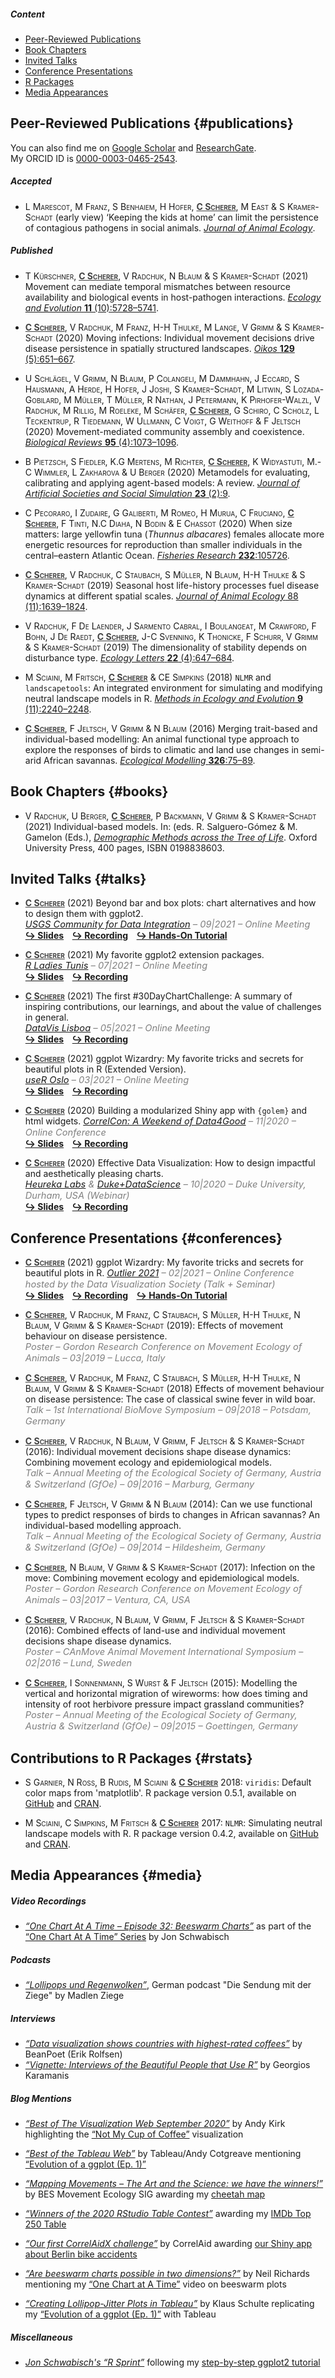 ##### Content

* [Peer-Reviewed Publications](#publications)
* [Book Chapters](#books)
* [Invited Talks](#talks)
* [Conference Presentations](#conferences)
* [R Packages](#rstats)
* [Media Appearances](#media)


## Peer-Reviewed Publications {#publications}

You can also find me on [Google Scholar](https://scholar.google.com/citations?user=6o61j_IAAAAJ&hl=en&oi=sra) and [ResearchGate](https://www.researchgate.net/profile/Cedric_Scherer/contributions).  
My ORCID ID is [0000-0003-0465-2543](https://orcid.org/0000-0003-0465-2543).

##### Accepted

- <span style='font-variant:small-caps;'>L Marescot, M Franz, S Benhaiem, H Hofer, <u style='font-weight:700;color:#414141;'>C Scherer</u>, M East & S Kramer-Schadt</span> (early view)</span> ‘Keeping the kids at home’ can limit the persistence of contagious pathogens in social animals. [*Journal of Animal Ecology*](https://doi.org/10.1111/1365-2656.13555).

##### Published

- <span style='font-variant:small-caps;'>T Kürschner, <u style='font-weight:700;color:#414141;'>C Scherer</u>, V Radchuk, N Blaum & S Kramer-Schadt</span> (2021) Movement can mediate temporal mismatches between resource availability and biological events in host-pathogen interactions. [*Ecology and Evolution* **11** (10):5728–5741](https://doi.org/10.1002/ece3.7478).

- <span style='font-variant:small-caps;'><u style='font-weight:700;color:#414141;'>C Scherer</u>, V Radchuk, M Franz,  H-H Thulke, M Lange, V Grimm & S Kramer-Schadt</span> (2020) Moving infections: Individual movement decisions drive disease persistence in spatially structured landscapes. [*Oikos* **129** (5):651–667](https://doi.org/10.1111/oik.07002).

- <span style='font-variant:small-caps;'>U Schlägel, V Grimm, N Blaum, P Colangeli, M Dammhahn, J Eccard, S Hausmann, A Herde, H Hofer, J Joshi, S Kramer-Schadt, M Litwin, S Lozada-Gobilard, M Müller, T Müller, R Nathan, J Petermann, K Pirhofer-Walzl, V Radchuk, M Rillig, M Roeleke, M Schäfer, <u style='font-weight:700;color:#414141;'>C Scherer</u>, G Schiro, C Scholz, L Teckentrup, R Tiedemann, W Ullmann, C Voigt, G Weithoff & F Jeltsch</span> (2020) Movement-mediated community assembly and coexistence. [*Biological Reviews* **95** (4):1073–1096]( https://doi.org/10.1111/brv.12600).

- <span style='font-variant:small-caps;'>B Pietzsch, S Fiedler, K.G  Mertens, M Richter, <u style='font-weight:700;color:#414141;'>C Scherer</u>, K Widyastuti, M.-C Wimmler, L Zakharova & U Berger</span> (2020) Metamodels for evaluating, calibrating and applying agent-based models: A review. [*Journal of Artificial Societies and Social Simulation* **23** (2):9](http://doi.org/10.18564/jasss.4274).

- <span style='font-variant:small-caps;'>C Pecoraro, I Zudaire, G Galiberti, M Romeo, H Murua, C Fruciano, <u style='font-weight:700;color:#414141;'>C Scherer</u>, F Tinti, N.C Diaha, N Bodin & E Chassot</span> (2020)</span> When size matters: large yellowfin tuna (*Thunnus albacares*) females allocate more energetic resources for reproduction than smaller individuals in the central–eastern Atlantic Ocean. [*Fisheries Research* **232**:105726](https://doi.org/10.1016/j.fishres.2020.105726).

- <span style='font-variant:small-caps;'><u style='font-weight:700;color:#414141;'>C Scherer</u>, V Radchuk, C Staubach, S Müller, N Blaum,  H-H Thulke & S Kramer-Schadt</span> (2019) Seasonal host life-history processes fuel disease dynamics at different spatial scales. [*Journal of Animal Ecology* 88 (11):1639–1824](https://doi.org/10.1111/1365-2656.13070).

- <span style='font-variant:small-caps;'>V Radchuk, F De Laender, J Sarmento Cabral, I Boulangeat, M Crawford, F Bohn, J De Raedt, <u style='font-weight:700;color:#414141;'>C Scherer</u>, J-C Svenning, K Thonicke, F Schurr, V Grimm & S Kramer-Schadt (2019)</span> The dimensionality of stability depends on disturbance type. [*Ecology Letters* **22** (4):647–684](https://doi.org/10.1111/ele.13226).

- <span style='font-variant:small-caps;'>M Sciaini, M Fritsch, <u style='font-weight:700;color:#414141;'>C Scherer</u> & CE Simpkins (2018)</span> `NLMR` and `landscapetools`: An integrated environment for simulating and modifying neutral landscape models in R. [*Methods in Ecology and Evolution* **9** (11):2240–2248](https://doi.org/10.1111/2041-210X.13076).

- <span style='font-variant:small-caps;'><u style='font-weight:700;color:#414141;'>C Scherer</u>, F Jeltsch, V Grimm & N Blaum (2016)</span> Merging trait-based and individual-based modelling: An animal functional type approach to explore the responses of birds to climatic and land use changes in semi-arid African savannas. [*Ecological Modelling* **326**:75–89](https://doi.org/10.1016/j.ecolmodel.2015.07.005).


## Book Chapters {#books}

- <span style='font-variant:small-caps;'>V Radchuk, U Berger, <u style='font-weight:700;color:#414141;'>C Scherer</u>, P Backmann, V Grimm & S Kramer-Schadt</span> (2021)</span> Individual-based models. In: (eds. R. Salguero-Gómez & M. Gamelon (Eds.), *[Demographic Methods across the Tree of Life](https://global.oup.com/academic/product/demographic-methods-across-the-tree-of-life-9780198838609?cc=de&lang=en&)*. Oxford University Press, 400 pages, ISBN 0198838603.


## Invited Talks {#talks}

- <span style='font-variant:small-caps;'><u style='font-weight:700;color:#414141;'>C Scherer</u> (2021)</span> Beyond bar and box plots: chart alternatives and how to design them with ggplot2.  
<i style="font-size:11pt;color:grey;"><a href='https://www.usgs.gov/centers/cdi'>USGS Community for Data Integration</a> – 09|2021 – Online Meeting</i>  
<b style="font-size:14px;"><a href="https://www.cedricscherer.com/slides/USGS-2021-beyond-bar-and-box-plots.pdf">&#x21aa; Slides</a> &ensp; <a href="https://www.youtube.com/watch?v=WBA04fjTVU0">&#x21aa; Recording</a> &ensp; <a href="https://z3tt.github.io/beyond-bar-and-box-plots">&#x21aa; Hands-On Tutorial</a> </b>  

- <span style='font-variant:small-caps;'><u style='font-weight:700;color:#414141;'>C Scherer</u> (2021)</span> My favorite ggplot2 extension packages.  
<i style="font-size:11pt;color:grey;"><a href='https://rladies.org/tunisia-rladies/'>R Ladies Tunis</a> – 07|2021 – Online Meeting</i>  
<b style="font-size:14px;"><a href="https://www.cedricscherer.com/slides/RLadiesTunis-2021-favorite-ggplot-extensions.pdf">&#x21aa; Slides</a> &ensp; <a href="https://www.youtube.com/watch?v=8ikFe82Mb1I">&#x21aa; Recording</a></b>

- <span style='font-variant:small-caps;'><u style='font-weight:700;color:#414141;'>C Scherer</u> (2021)</span> The first #30DayChartChallenge: A summary of inspiring contributions, our learnings,  and about the value of challenges in general.  
<i style="font-size:11pt;color:grey;"><a href='https://www.datavis-lisboa.pt/'>DataVis Lisboa</a> – 05|2021 – Online Meeting</i>  
<b style="font-size:14px;"><a href="https://www.cedricscherer.com/slides/DataVisLisboa2021_30daychartchallenge_summary.pdf">&#x21aa; Slides</a> &ensp; <a href="https://www.youtube.com/watch?v=ckOAWmObIyM">&#x21aa; Recording</a></b>  

- <span style='font-variant:small-caps;'><u style='font-weight:700;color:#414141;'>C Scherer</u> (2021)</span> ggplot Wizardry: My favorite tricks and secrets for beautiful plots in R (Extended Version).   
<i style="font-size:11pt;color:grey;"><a href="https://www.meetup.com/Oslo-useR-Group/">useR Oslo</a> – 03|2021 – Online Meeting</i>  
<b style="font-size:14px;"><a href="https://www.cedricscherer.com/slides/useR-2021_ggplot-wizardry-extended.pdf">&#x21aa; Slides</a> &ensp; <a href="https://www.youtube.com/watch?v=5KHvEXYtnOo">&#x21aa; Recording</a></b>  

- <span style='font-variant:small-caps;'><u style='font-weight:700;color:#414141;'>C Scherer</u> (2020)</span> Building a modularized Shiny app with `{golem}` and html widgets.   <i style="font-size:11pt;color:grey;"><a href="https://correlaid.org/events/2020-11/correlcon/">CorrelCon: A Weekend of Data4Good</a> – 11|2020 – Online Conference</i>  
<b style="font-size:14px;"><a href="https://raw.githubusercontent.com/Z3tt/CorrelCon2020_golem_html_widgets/main/man/CorrelCon2020_ShinyGolemHtml.pdf">&#x21aa; Slides</a> &ensp; <a href="https://www.youtube.com/watch?v=zCG3xk-QLSI">&#x21aa; Recording</a></b>  

- <span style='font-variant:small-caps;'><u style='font-weight:700;color:#414141;'>C Scherer</u> (2020)</span> Effective Data Visualization: How to design impactful and aesthetically pleasing charts.  
<i style="font-size:11pt;color:grey;"><a href='https://www.heurekalabs.org/'>Heureka Labs</a> & <a href='https://datascience.duke.edu/'>Duke+DataScience</a> – 10|2020 – Duke University, Durham, USA (Webinar)</i>  
<b style="font-size:14px;"><a href="https://raw.githubusercontent.com/Z3tt/bespokeDS/master/docs/presentation.pdf">&#x21aa; Slides</a> &ensp; <a href="https://www.youtube.com/watch?v=swzFdMc6WPk">&#x21aa; Recording</a></b>  


## Conference Presentations {#conferences}

- <span style='font-variant:small-caps;'><u style='font-weight:700;color:#414141;'>C Scherer</u> (2021)</span> ggplot Wizardry: My favorite tricks and secrets for beautiful plots in R.
<i style="font-size:11pt;color:grey;"><a href='https://2021.outlierconf.com/'>Outlier 2021</a> – 02|2021 – Online Conference hosted by the Data Visualization Society (Talk + Seminar)</i>  
<b style="font-size:14px;"><a href="https://www.cedricscherer.com/slides/OutlierConf2021_ggplot-wizardry.pdf">&#x21aa; Slides</a> &ensp; <a href="https://youtu.be/7UjA_5gNvdw">&#x21aa; Recording</a> &ensp; <a href="https://z3tt.github.io/OutlierConf2021/">&#x21aa; Hands-On Tutorial</a> </b>  

- <span style='font-variant:small-caps;'><u style='font-weight:700;color:#414141;'>C Scherer</u>, V Radchuk, M Franz, C Staubach, S Müller,  H-H Thulke, N Blaum, V Grimm & S Kramer-Schadt (2019)</span>: Effects of movement behaviour on disease persistence.  
<i style="font-size:11pt;color:grey;">Poster – Gordon Research Conference on Movement Ecology of Animals – 03|2019 – Lucca, Italy</i>

- <span style='font-variant:small-caps;'><u style='font-weight:700;color:#414141;'>C Scherer</u>, V Radchuk, M Franz, C Staubach, S Müller,  H-H Thulke, N Blaum, V Grimm & S Kramer-Schadt (2018)</span> Effects of movement behaviour on disease persistence: The case of classical swine fever in wild boar.  
<i style="font-size:11pt;color:grey;">Talk – 1st International BioMove Symposium – 09|2018 – Potsdam, Germany</i>

- <span style='font-variant:small-caps;'><u style='font-weight:700;color:#414141;'>C Scherer</u>, V Radchuk, N Blaum, V Grimm, F Jeltsch & S Kramer-Schadt (2016)</span>: Individual movement decisions shape disease dynamics: Combining movement ecology and epidemiological models.  
<i style="font-size:11pt;color:grey;">Talk – Annual Meeting of the Ecological Society of Germany, Austria & Switzerland (GfOe) – 09|2016 – Marburg, Germany</i>

- <span style='font-variant:small-caps;'><u style='font-weight:700;color:#414141;'>C Scherer</u>, F Jeltsch, V Grimm & N Blaum (2014)</span>: Can we use functional types to predict responses of birds to changes in African savannas? An individual-based modelling approach.  
<i style="font-size:11pt;color:grey;">Talk – Annual Meeting of the Ecological Society of Germany, Austria & Switzerland (GfOe) – 09|2014 – Hildesheim, Germany</i>

- <span style='font-variant:small-caps;'><u style='font-weight:700;color:#414141;'>C Scherer</u>, N Blaum, V Grimm & S Kramer-Schadt (2017)</span>: Infection on the move: Combining movement ecology and epidemiological models.  
<i style="font-size:11pt;color:grey;">Poster – Gordon Research Conference on Movement Ecology of Animals – 03|2017 – Ventura, CA, USA</i>

- <span style='font-variant:small-caps;'><u style='font-weight:700;color:#414141;'>C Scherer</u>, V Radchuk, N Blaum, V Grimm, F Jeltsch & S Kramer-Schadt (2016)</span>: Combined effects of land-use and individual movement decisions shape disease dynamics.  
<i style="font-size:11pt;color:grey;">Poster – CAnMove Animal Movement International Symposium – 02|2016 – Lund, Sweden</i>

- <span style='font-variant:small-caps;'><u style='font-weight:700;color:#414141;'>C Scherer</u>, I Sonnenmann, S Wurst & F Jeltsch (2015)</span>: Modelling the vertical and horizontal migration of wireworms: how does timing and intensity of root herbivore pressure impact grassland communities?  
<i style="font-size:11pt;color:grey;">Poster – Annual Meeting of the Ecological Society of Germany, Austria & Switzerland (GfOe) – 09|2015 – Goettingen, Germany</i>


## Contributions to R Packages {#rstats}

- <span style='font-variant:small-caps;'>S Garnier, N Ross, B Rudis, M Sciaini & <u style='font-weight:700;color:#414141;'>C Scherer</u></span> 2018: `viridis`: Default color maps from 'matplotlib'. R package version 0.5.1, available on [GitHub](https://github.com/sjmgarnier/viridis) and [CRAN](https://cran.r-project.org/web/packages/viridis/index.html).

- <span style='font-variant:small-caps;'>M Sciaini, C Simpkins, M Fritsch & <u style='font-weight:700;color:#414141;'>C Scherer</u></span> 2017: `NLMR`: Simulating neutral landscape models with R. R package version 0.4.2, available on [GitHub](https://ropensci.github.io/NLMR/) and [CRAN](https://cran.r-project.org/web/packages/NLMR/index.html).


## Media Appearances {#media}

##### Video Recordings

-  [*“One Chart At A Time – Episode 32: Beeswarm Charts”*](https://www.youtube.com/watch?v=kTtV2GRCkj0&list=PLfv89tPxlTiVIrwuSBCISiBaGSH1CJR5-&index=32) as part of the [“One Chart At A Time” Series](https://www.youtube.com/playlist?list=PLfv89tPxlTiVIrwuSBCISiBaGSH1CJR5-) by Jon Schwabisch


##### Podcasts

- [*“Lollipops und Regenwolken”*](https://www.buzzsprout.com/1174520/8969083), German podcast "Die Sendung mit der Ziege" by Madlen Ziege


##### Interviews

- [*“Data visualization shows countries with highest-rated coffees”*](https://www.beanpoet.com/data-visualization-show-countries-with-highest-rated-coffees/) by BeanPoet (Erik Rolfsen)
- [*“Vignette: Interviews of the Beautiful People that Use R”*](https://vignette.md/interviews/2020-02-03-cedric-scherer/) by Georgios Karamanis

##### Blog Mentions

- [*“Best of The Visualization Web September 2020”*](https://www.visualisingdata.com/2020/12/best-of-the-visualisation-web-september-2020/) by Andy Kirk highlighting the [“Not My Cup of Coffee”](https://www.behance.net/gallery/100638417/Not-My-Cup-of-Coffee) visualization

- [*“Best of the Tableau Web”*](https://www.tableau.com/about/blog/2020/8/best-tableau-web-its-iron-viz-season) by Tableau/Andy Cotgreave mentioning [“Evolution of a ggplot (Ep. 1)”](https://www.cedricscherer.com/2019/05/17/the-evolution-of-a-ggplot-ep.-1/)

- [*“Mapping Movements – The Art and the Science: we have the winners!”*](https://besmovesig.wordpress.com/blog-2/) by BES Movement Ecology SIG awarding my [cheetah map](https://www.behance.net/gallery/112831957/Solving-the-Cheetah-Farmer-Conflict-in-Namibia)

- [*“Winners of the 2020 RStudio Table Contest”*](https://blog.rstudio.com/2020/12/23/winners-of-the-2020-rstudio-table-contest/) awarding my [IMDb Top 250 Table](https://www.cedricscherer.com/2020/11/01/imdb-top-250-series-table-contest-rstudio/)

- [*“Our first CorrelAidX challenge”*](https://correlaid.org/de/blog/correlaidx-challenge/) by CorrelAid awarding [our Shiny app about Berlin bike accidents](https://github.com/CorrelAid/xberlin)

- [*“Are beeswarm charts possible in two dimensions?”*](https://questionsindataviz.com/2021/04/13/are-beeswarm-charts-possible-in-two-dimensions/)  by Neil Richards mentioning my [“One Chart at A Time”](https://www.youtube.com/watch?v=kTtV2GRCkj0&list=PLfv89tPxlTiVIrwuSBCISiBaGSH1CJR5-&index=32) video on beeswarm plots

- [*“Creating Lollipop-Jitter Plots in Tableau”*](https://co-data.de/2020/07/14/lollipop-jitter-plot-in-tableau) by Klaus Schulte replicating my [“Evolution of a ggplot (Ep. 1)”](https://www.cedricscherer.com/2019/05/17/the-evolution-of-a-ggplot-ep.-1/) with Tableau

##### Miscellaneous 

- [*Jon Schwabisch's “R Sprint”*](https://policyviz.com/2020/12/07/r-learning-sprint/) following my [step-by-step ggplot2 tutorial](https://www.cedricscherer.com/2019/08/05/a-ggplot2-tutorial-for-beautiful-plotting-in-r/)